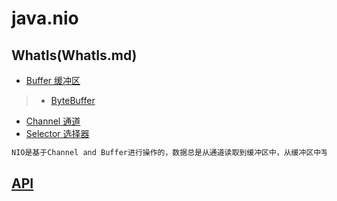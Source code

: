# java.nio

## WhatIs(WhatIs.md)

* [Buffer 缓冲区](Buffer/README.md)
> * [ByteBuffer](Buffer/ByteBuffer.md)
* [Channel 通道](Channel/README.md)
* [Selector 选择器](Selector/README.md)

```md
NIO是基于Channel and Buffer进行操作的，数据总是从通道读取到缓冲区中，从缓冲区中写入到通道中。
```

## [API](API.md)


